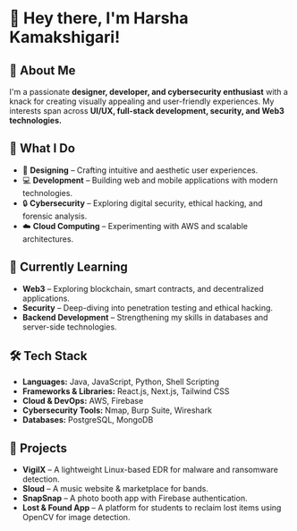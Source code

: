 # 👋 Hey there, I'm Harsha Kamakshigari!  

## 👀 About Me  
I'm a passionate **designer, developer, and cybersecurity enthusiast** with a knack for creating visually appealing and user-friendly experiences. My interests span across **UI/UX, full-stack development, security, and Web3 technologies.**  

## 🚀 What I Do  
- 🎨 **Designing** – Crafting intuitive and aesthetic user experiences.  
- 💻 **Development** – Building web and mobile applications with modern technologies.  
- 🔒 **Cybersecurity** – Exploring digital security, ethical hacking, and forensic analysis.  
- ☁️ **Cloud Computing** – Experimenting with AWS and scalable architectures.  

## 🌱 Currently Learning  
- **Web3** – Exploring blockchain, smart contracts, and decentralized applications.  
- **Security** – Deep-diving into penetration testing and ethical hacking.  
- **Backend Development** – Strengthening my skills in databases and server-side technologies.  

## 🛠️ Tech Stack  
- **Languages:** Java, JavaScript, Python, Shell Scripting  
- **Frameworks & Libraries:** React.js, Next.js, Tailwind CSS  
- **Cloud & DevOps:** AWS, Firebase  
- **Cybersecurity Tools:** Nmap, Burp Suite, Wireshark  
- **Databases:** PostgreSQL, MongoDB  

## 📌 Projects  
- **VigilX** – A lightweight Linux-based EDR for malware and ransomware detection.  
- **Sloud** – A music website & marketplace for bands.  
- **SnapSnap** – A photo booth app with Firebase authentication.  
- **Lost & Found App** – A platform for students to reclaim lost items using OpenCV for image detection.  


